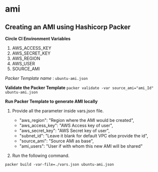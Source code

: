 # ami

## Creating an AMI using Hashicorp Packer

**Circle CI Environment Variables**

1. AWS_ACCESS_KEY
2. AWS_SECRET_KEY
3. AWS_REGION
4. AWS_USER
5. SOURCE_AMI

_Packer Template name_ : `ubuntu-ami.json`

**Validate the Packer Template**
`packer validate -var source_ami="ami_Id" ubuntu-ami.json`


**Run Packer Template to generate AMI locally**

1. Provide all the parameter inside vars.json file.
    -   "aws_region": "Region where the AMI would be created",
    -   "aws_access_key": "AWS Access key of user",
    -   "aws_secret_key": "AWS Secret key of user",
    -   "subnet_id": "Leave it blank for default VPC else provide the id",
    -   "source_ami": "Source AMI as base",
    -   "ami_users": "User if with whom this new AMI will be shared"

2. Run the following command.

`packer build -var-file=./vars.json ubuntu-ami.json`


